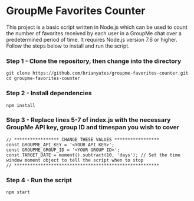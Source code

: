 # GroupMe Favorites Counter

This project is a basic script written in Node.js which can be used to count the number of favorites received by each user in a GroupMe chat over a predetermined period of time. It requires Node.js version 7.6 or higher. Follow the steps below to install and run the script.

### Step 1 - Clone the repository, then change into the directory
```
git clone https://github.com/brianyates/groupme-favorites-counter.git
cd groupme-favorites-counter
```

### Step 2 - Install dependencies
`npm install`

### Step 3 - Replace lines 5-7 of index.js with the necessary GroupMe API key, group ID and timespan you wish to cover
```
// ***************** CHANGE THESE VALUES *****************
const GROUPME_API_KEY = '<YOUR API KEY>';
const GROUPME_GROUP_ID = '<YOUR GROUP ID>';
const TARGET_DATE = moment().subtract(10, 'days'); // Set the time window moment object to tell the script when to stop 
// *******************************************************
```

### Step 4 - Run the script
`npm start`
